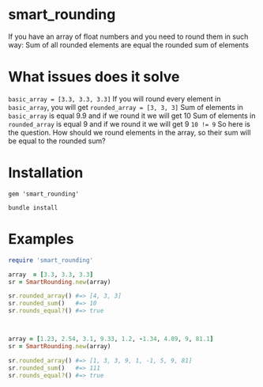 # smart_rounding

If you have an array of float numbers and you need to round them in such way:
Sum of all rounded elements are equal the rounded sum of elements

# What issues does it solve
`basic_array = [3.3, 3.3, 3.3]`
If you will round every element in `basic_array`, you will get 
`rounded_array = [3, 3, 3]`
Sum of elements in `basic_array` is equal 9.9 and if we round it we will get 10
Sum of elements in `rounded_array` is equal 9 and if we round it we will get 9
`10 != 9`
So here is the question. How should we round elements in the array, so their sum will be equal to the rounded sum?

# Installation
`gem 'smart_rounding'`

`bundle install`

# Examples

```ruby
require 'smart_rounding'

array  = [3.3, 3.3, 3.3]
sr = SmartRounding.new(array)

sr.rounded_array() #=> [4, 3, 3]
sr.rounded_sum()   #=> 10
sr.rounds_equal?() #=> true



array = [1.23, 2.54, 3.1, 9.33, 1.2, -1.34, 4.89, 9, 81.1]
sr = SmartRounding.new(array)

sr.rounded_array() #=> [1, 3, 3, 9, 1, -1, 5, 9, 81] 
sr.rounded_sum()   #=> 111 
sr.rounds_equal?() #=> true
```
